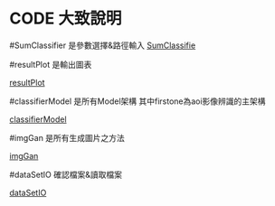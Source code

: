 # CODE 大致說明

#SumClassifier 是參數選擇&路徑輸入
[SumClassifie][]


#resultPlot 是輸出圖表

[resultPlot][]

#classifierModel 是所有Model架構
其中firstone為aoi影像辨識的主架構

[classifierModel][]

#imgGan 是所有生成圖片之方法

[imgGan][]

#dataSetIO  確認檔案&讀取檔案

[dataSetIO][]



[SumClassifie]: https://github.com/jick155/Supervised-learning/blob/master/SumClassifier.py
[classifierModel]: https://github.com/jick155/Supervised-learning/blob/master/classifierModel.py
[dataSetIO]: https://github.com/jick155/Supervised-learning/blob/master/dataSetIO.py
[imgGan]: https://github.com/jick155/Supervised-learning/blob/master/imgGen.py
[resultPlot]: https://github.com/jick155/Supervised-learning/blob/master/resultPlot.py
